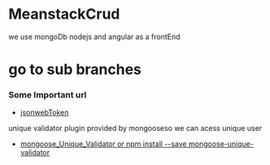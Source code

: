 # MeanstackCrud
we use mongoDb  nodejs and angular as a frontEnd

# go to sub branches
<h3> Some Important url</h3>

* [jsonwebToken](https://www.npmjs.com/package/jsonwebtoken)

 unique validator plugin provided by mongooseso we can acess unique user
* [mongoose_Unique_Validator  or npm install --save mongoose-unique-validator](https://www.npmjs.com/package/mongoose-unique-validator)
